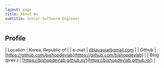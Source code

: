 ```yaml
---
layout: page
title: About me
subtitle: Senior Software Engineer
---
```


## Profile

| Location      | Korea, Republic of                                                        |
| e-mail        | dbjavapia@gmail.com                                                       |
| Github        | [https://github.com/bishopdevlab](https://github.com/bishopdevlab)        |
| Blog (prev.)  | [https://bishopdevlab.github.io/](https://bishopdevlab.github.io/)        |

